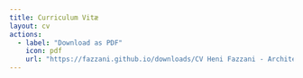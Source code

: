 ```yaml
---
title: Curriculum Vitæ
layout: cv
actions:
  - label: "Download as PDF"
    icon: pdf
    url: "https://fazzani.github.io/downloads/CV Heni Fazzani - Architecte Technique.pdf"
---
```

